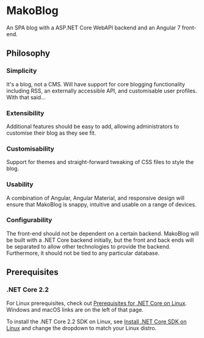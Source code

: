 # MakoBlog
An SPA blog with a ASP.NET Core WebAPI backend and an Angular 7 front-end.

## Philosophy
### Simplicity
It's a blog, not a CMS. Will have support for core blogging functionality including RSS, an externally accessible API, and customisable user profiles. With that said...

### Extensibility
Additional features should be easy to add, allowing administrators to customise their blog as they see fit.

### Customisability
Support for themes and straight-forward tweaking of CSS files to style the blog.

### Usability
A combination of Angular, Angular Material, and responsive design will ensure that MakoBlog is snappy, intuitive and usable on a range of devices.

### Configurability
The front-end should not be dependent on a certain backend. MakoBlog will be built with a .NET Core backend initially, but the front and back ends will be separated to allow other technologies to provide the backend. Furthermore, it should not be tied to any particular database.

## Prerequisites
### .NET Core 2.2
For Linux prerequisites, check out [Prerequisites for .NET Core on Linux](https://docs.microsoft.com/en-us/dotnet/core/linux-prerequisites?tabs=netcore2x). Windows and macOS links are on the left of that page.

To install the .NET Core 2.2 SDK on Linux, see [Install .NET Core SDK on Linux](https://dotnet.microsoft.com/download/linux-package-manager/ubuntu18-10/sdk-current) and change the dropdown to match your Linux distro.
